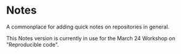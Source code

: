 # Notes
A commonplace for adding quick notes on repositories in general.

This Notes version is currently in use for the March 24 Workshop on "Reproducible code".
